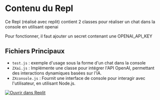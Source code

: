 # Contenu du Repl

Ce Repl (réalisé avec replit) contient 2 classes pour réaliser un chat dans la console en utilisant openai

Pour fonctionner, il faut ajouter un secret contenant une OPENAI_API_KEY

## Fichiers Principaux

- `test.js` : exemple d'usage sous la forme d'un chat dans la console
- `ZXai.js` : Implémente une classe pour intégrer l'API OpenAI, permettant des interactions dynamiques basées sur l'IA.
- `ZXconsole.js` : Fournit une interface de console pour interagir avec l'utilisateur, en utilisant Node.js.


[![Ouvrir dans Replit](https://repl.it/badge/github/openai/gpt-3)](https://replit.com/@ilboued/console-ai-chat)
